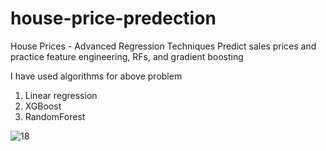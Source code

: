 # house-price-predection
House Prices - Advanced Regression Techniques Predict sales prices and practice feature engineering, RFs, and gradient boosting


I have used algorithms for above problem
1. Linear regression
2. XGBoost
3. RandomForest



![18](https://github.com/avtar123/house-price-predection/assets/42976797/cc708bc3-1d4a-4f51-8b75-f62ac89d760c)

